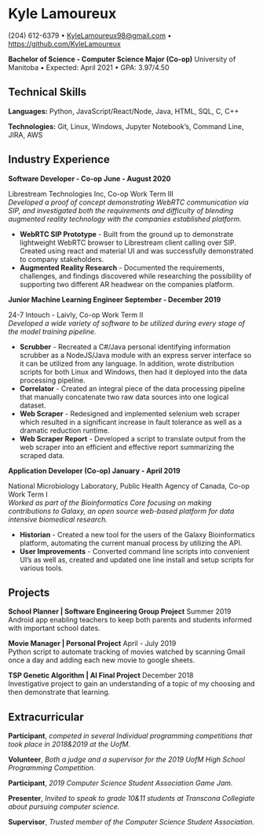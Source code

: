 
# **Kyle Lamoureux**
(204) 612-6379 • KyleLamoureux98@gmail.com • https://github.com/KyleLamoureux  

**Bachelor of Science - Computer Science Major (Co-op)**
University of Manitoba • Expected: April 2021 • GPA: 3.97/4.50

## **Technical Skills**

**Languages:** Python, JavaScript/React/Node, Java, HTML, SQL, C, C++

**Technologies:** Git, Linux, Windows, Jupyter Notebook’s, Command Line, JIRA, AWS


## **Industry Experience**

**Software Developer - Co-op                                                                                                               June - August 2020**

Librestream Technologies Inc, Co-op Work Term III  
_Developed a proof of concept demonstrating WebRTC communication via SIP, and investigated both the requirements and difficulty of blending augmented reality technology with the companies established platform._
*   **WebRTC SIP Prototype** - Built from the ground up to demonstrate lightweight WebRTC browser to Librestream client calling over SIP.  Created using react and material UI and was successfully demonstrated to company stakeholders.
*   **Augmented Reality Research** - Documented the requirements, challenges, and findings discovered while researching the possibility of supporting two different AR headwear on the companies platform.

**Junior Machine Learning Engineer                                                                                   September - December 2019**

24-7 Intouch - Laivly, Co-op Work Term II  
_Developed a wide variety of software to be utilized during every stage of the model training pipeline._
*   **Scrubber** - Recreated a C#/Java personal identifying information scrubber as a NodeJS/Java module with an express server interface so it can be utilized from any language. In addition, wrote distribution scripts for both Linux and Windows, then had it deployed into the data processing pipeline.
*   **Correlator** - Created an integral piece of the data processing pipeline that manually concatenate two raw data sources into one logical dataset.
*   **Web Scraper** - Redesigned and implemented selenium web scraper which resulted in a significant increase in fault tolerance as well as a dramatic reduction runtime.
*   **Web Scraper Report** - Developed a script to translate output from the web scraper into an efficient and effective report summarizing the scraped data.

**Application Developer (Co-op)                                                                                                         January - April 2019**

National Microbiology Laboratory, Public Health Agency of Canada, Co-op Work Term I  
_Worked as part of the Bioinformatics Core focusing on making contributions to Galaxy, an open source web-based platform for data intensive biomedical research._
*   **Historian** - Created a new tool for the users of the Galaxy Bioinformatics platform, automating the current manual process by utilizing the API.
*   **User Improvements** - Converted command line scripts into convenient UI’s as well as, created and updated one line install and setup scripts for various tools.


## **Projects**

**School Planner | Software Engineering Group Project** Summer 2019  
Android app enabling teachers to keep both parents and students informed with important school dates.

**Movie Manager | Personal Project** April - July 2019  
Python script to automate tracking of movies watched by scanning Gmail once a day and adding each new movie to google sheets.

**TSP Genetic Algorithm | AI Final Project** December 2018  
Investigative project to gain an understanding of a topic of my choosing and then demonstrate that learning.


## **Extracurricular**

**Participant**, _competed in several Individual programming competitions that took place in 2018&2019 at the UofM._

**Volunteer**, _Both a judge and a supervisor for the 2019 UofM High School Programming Competition._

**Participant**, _2019 Computer Science Student Association Game Jam._

**Presenter**, _Invited to speak to grade 10&11 students at Transcona Collegiate about pursuing computer science._

**Supervisor**, _Trusted member of the Computer Science Student Association._


